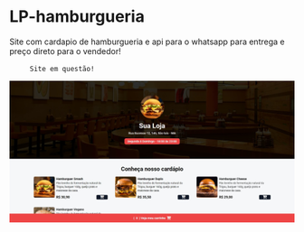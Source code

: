 # LP-hamburgueria
Site com cardapio de hamburgueria e api para o whatsapp para entrega e preço direto para o vendedor!

         Site em questão!
  <img src="O site.jpeg" alt="foto do site">
